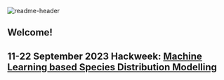 ![readme-header](https://github.com/Hackweek-ITCOocean/.github/assets/2545978/11301e83-d989-4106-a752-48ff4c66dafa)

## Welcome!

## 11-22 September 2023 Hackweek: [Machine Learning based Species Distribution Modelling](https://hackweek-itcoocean.github.io/2023-Hackbook/)
